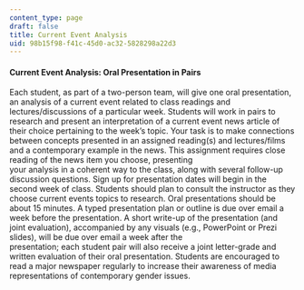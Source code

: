 ```yaml
---
content_type: page
draft: false
title: Current Event Analysis
uid: 98b15f98-f41c-45d0-ac32-5828298a22d3
---
```

#### Current Event Analysis: Oral Presentation in Pairs

Each student, as part of a two-person team, will give one oral presentation, an analysis of a current event related to class readings and lectures/discussions of a particular week. Students will work in pairs to research and present an interpretation of a current event news article of their choice pertaining to the week’s topic. Your task is to make connections between concepts presented in an assigned reading(s) and lectures/films and a contemporary example in the news. This assignment requires close reading of the news item you choose, presenting  
your analysis in a coherent way to the class, along with several follow-up discussion questions. Sign up for presentation dates will begin in the second week of class. Students should plan to consult the instructor as they choose current events topics to research. Oral presentations should be about 15 minutes. A typed presentation plan or outline is due over email a week before the presentation. A short write-up of the presentation (and joint evaluation), accompanied by any visuals (e.g., PowerPoint or Prezi slides), will be due over email a week after the  
presentation; each student pair will also receive a joint letter-grade and written evaluation of their oral presentation. Students are encouraged to read a major newspaper regularly to increase their awareness of media representations of contemporary gender issues.
